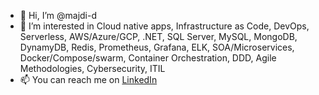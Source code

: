 - 👋 Hi, I’m @majdi-d
- 👀 I’m interested in Cloud native apps, Infrastructure as Code, DevOps, Serverless, AWS/Azure/GCP, .NET, SQL Server, MySQL, MongoDB, DynamyDB, Redis, Prometheus,  Grafana, ELK, SOA/Microservices, Docker/Compose/swarm, Container Orchestration, DDD, Agile Methodologies, Cybersecurity, ITIL
- 📫 You can reach me on [LinkedIn](https://www.linkedin.com/in/majdidhissi/)

<!---
majdi-d/majdi-d is a ✨ special ✨ repository because its `README.md` (this file) appears on your GitHub profile.
You can click the Preview link to take a look at your changes.
--->
